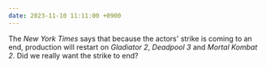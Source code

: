 ```yaml
---
date: 2023-11-10 11:11:00 +0900
---
```


The _New York Times_ says that because the actors' strike is coming to an end, production will restart on _Gladiator 2_, _Deadpool 3_ and _Mortal Kombat 2_. Did we really want the strike to end?
